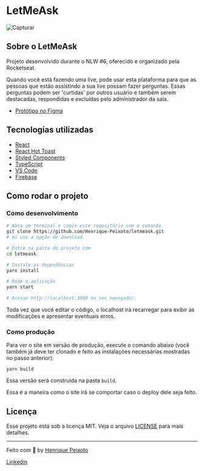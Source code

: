 # LetMeAsk

![Capturar](https://user-images.githubusercontent.com/57225006/123529875-1b520f80-d6cb-11eb-8e5d-4a897f26676d.PNG)

## Sobre o LetMeAsk
Projeto desenvolvido durante o NLW #6, oferecido e organizado pela Rocketseat.

Quando você está fazendo uma live, pode usar esta plataforma para que as pessoas que estão assistindo a sua live possam fazer perguntas.
Essas perguntas podem ser 'curtidas' por outros usuário e também serem destacadas, respondidas e excluídas pelo administrador da sala.

* [Protótipo no Figma](https://www.figma.com/file/u0BQK8rCf2KgzcukdRRCWh/Letmeask/duplicate?node-id=0%3A1)

## Tecnologias utilizadas
* [React](https://reactjs.org/)
* [React Hot Toast](https://react-hot-toast.com/)
* [Styled Components](https://styled-components.com/)
* [TypeScript](https://www.typescriptlang.org/)
* [VS Code](https://code.visualstudio.com/)
* [Firebase](https://firebase.google.com/)

## Como rodar o projeto

### Como desenvolvimento
```bash
# Abra um terminal e copie este repositório com o comando
git clone https://github.com/Henrique-Peixoto/letmeask.git
# ou use a opção de download.

# Entre na pasta do projeto com 
cd letmeask

# Instale as dependências
yarn install

# Rode a aplicação
yarn start

# Acesse http://localhost:3000 no seu navegador.
```

Toda vez que você editar o código, o localhost irá recarregar para exibir as modificações e apresentar eventuais erros.

### Como produção
Para ver o site em versão de produção, execute o comando abaixo (você também já deve ter clonado e feito as instalações necessárias mostradas no passo anterior):

`yarn build`

Essa versão será construida na pasta `build`.

Essa é a maneira como o site irá se comportar caso o deploy dele seja feito.

## Licença
Esse projeto está sob a licença MIT. Veja o arquivo [LICENSE](/LICENSE) para mais detalhes.

---

Feito com :purple_heart: by [Henrique Peixoto](https://github.com/Henrique-Peixoto)

[Linkedin](https://www.linkedin.com/in/henrique-peixoto-00/) 
